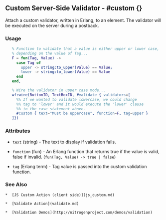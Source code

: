 <!-- dash: #custom | Test | ###:Section -->



## Custom Server-Side Validator - #custom {}

  Attach a custom validator, written in Erlang, to an element. The validator
  will be executed on the server during a postback.

### Usage

```erlang
   % Function to validate that a value is either upper or lower case,
   % depending on the value of Tag...
   F = fun(Tag, Value) ->
	 case Tag of
	   upper -> string:to_upper(Value) == Value;
	   lower -> string:to_lower(Value) == Value
	 end
   end,

   % Wire the validator in upper case mode...
   wf:wire(ButtonID, TextBoxID, #validate { validators=[
	 %% If we wanted to validate lowercase, we could change
	 %% tag to 'lower' and it would execute the 'lower' clause
	 %% in the case statement above.
	 #custom { text="Must be uppercase", function=F, tag=upper }
   ]})

```

### Attributes

   * `text` (string) - The text to display if validation fails.

   * `function` (fun) - An Erlang function that returns true if the value is
		valid, false if invalid. (`fun(Tag, Value) -> true | false`)

   * `tag` (Erlang term) - Tag value is passed into the custom validation
		function.

### See Also

	*  [JS Custom Action (client side)](js_custom.md)

	*  [Validate Action](validate.md)

	*  [Validation Demos](http://nitrogenproject.com/demos/validation)
